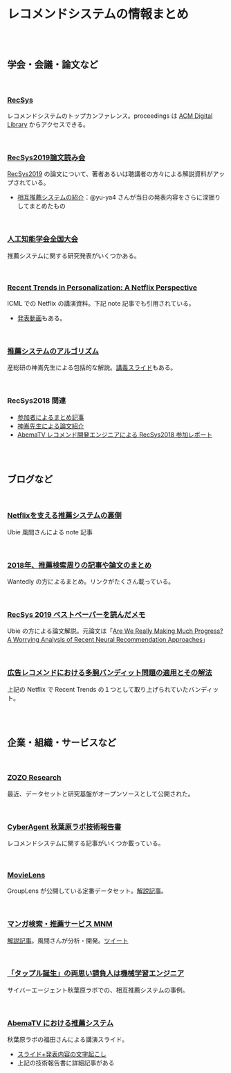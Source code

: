 

# レコメンドシステムの情報まとめ







<br>
<br>

## 学会・会議・論文など


<br>

### [RecSys](https://recsys.acm.org/)

レコメンドシステムのトップカンファレンス。proceedings は [ACM Digital Library](https://dl.acm.org/conference/recsys/proceedings) からアクセスできる。


<br>

### [RecSys2019論文読み会](https://connpass.com/event/148001/)

[RecSys2019](https://recsys.acm.org/recsys19/) の論文について、著者あるいは聴講者の方々による解説資料がアップされている。
- [相互推薦システムの紹介](https://yu-ya4.hatenablog.com/entry/2019/12/12/184120)：@yu-ya4 さんが当日の発表内容をさらに深掘りしてまとめたもの


<br>

### [人工知能学会全国大会](https://www.ai-gakkai.or.jp/event/national-convention/)

推薦システムに関する研究発表がいくつかある。


<br>

### [Recent Trends in Personalization: A Netflix Perspective](https://www.slideshare.net/justinbasilico/recent-trends-in-personalization-a-netflix-perspective)

ICML での Netflix の講演資料。下記 note 記事でも引用されている。
- [発表動画](https://slideslive.com/38917692/recent-trends-in-personalization-a-netflix-perspective)もある。


<br>

### [推薦システムのアルゴリズム](http://www.kamishima.net/archive/recsysdoc.pdf)

産総研の神嶌先生による包括的な解説。[講義スライド](http://www.kamishima.net/archive/recsys.pdf)もある。


<br>

### RecSys2018 関連

- [参加者によるまとめ記事](http://myui.hateblo.jp/entry/2018/10/19/RecSys'18@Vancouver_trip_report)
- [神嶌先生による論文紹介](https://www.slideshare.net/shima__shima/recsys2018)
- [AbemaTV レコメンド開発エンジニアによる RecSys2018 参加レポート](https://www.slideshare.net/cyberagent/abematv-recsys-2018)






<br>
<br>

## ブログなど


<br>

### [Netflixを支える推薦システムの裏側](https://note.com/masa_kazama/n/n0f70dcc0989e)

Ubie 風間さんによる note 記事


<br>

### [2018年、推薦検索周りの記事や論文のまとめ](https://qiita.com/reikubonaga/items/08b079e903a56bf35e83)

Wantedly の方によるまとめ。リンクがたくさん載っている。


<br>

### [RecSys 2019 ベストペーパーを読んだメモ](https://qiita.com/smochi/items/98dbd9429c15898c5dc7)

Ubie の方による論文解説。元論文は「[Are We Really Making Much Progress? A Worrying Analysis of Recent Neural Recommendation Approaches](https://arxiv.org/pdf/1907.06902.pdf)」


<br>

### [広告レコメンドにおける多腕バンディット問題の適用とその解法](https://tech.speee.jp/entry/2018/08/08/090000)

上記の Netflix で Recent Trends の１つとして取り上げられていたバンディット。





<br>
<br>

## 企業・組織・サービスなど


<br>

### [ZOZO Research](https://research.zozo.com/index.html)

最近、データセットと研究基盤がオープンソースとして公開された。


<br>

### [CyberAgent 秋葉原ラボ技術報告書](https://www.cyberagent.co.jp/akihabaralabo/paper/)

レコメンドシステムに関する記事がいくつか載っている。


<br>

### [MovieLens](https://grouplens.org/datasets/movielens/)

GroupLens が公開している定番データセット。[解説記事](https://yag.xyz/blog/2015/10/03/movielens-datasets/)。


<br>

### [マンガ検索・推薦サービス MNM](https://alu.jp/MangaNearestMap/)

[解説記事](https://kensuu.com/n/n58dfb5fc02e7)。風間さんが分析・開発。[ツイート](https://twitter.com/masa_kazama/status/1285416013891121154)


<br>

### [「タップル誕生」の両思い請負人は機械学習エンジニア](https://www.cyberagent.co.jp/way/features/list/detail/id=24695)

サイバーエージェント秋葉原ラボでの、相互推薦システムの事例。


<br>

### [AbemaTV における推薦システム](https://www.slideshare.net/abemadev/abematv-abematv-devcon-2018-trackb-session-b7)
秋葉原ラボの福田さんによる講演スライド。
- [スライド+発表内容の文字起こし](https://logmi.jp/tech/articles/320256)
- 上記の技術報告書に詳細記事がある




